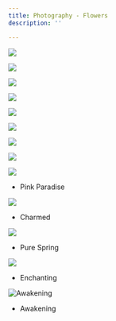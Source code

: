```yaml
---
title: Photography - Flowers
description: ''

---
```

![](/assets/img/img_2975.jpeg)

![](/assets/img/img_1665.jpeg)

![](/assets/img/img_2348.jpeg)

![](/assets/img/img_1256.jpeg)

![](/assets/img/img_2526.JPEG)

![](/assets/img/img_7330.JPG)

![](/assets/img/img_1257.jpeg)

![](/assets/img/img_0229.JPG)

![](/assets/img/img_1663.jpeg)

* Pink Paradise

![](/assets/img/img_1662.jpeg)

* Charmed

![](/assets/img/img_1660.jpeg)

* Pure Spring

![](/assets/img/img_1217.jpeg)

* Enchanting

![](/assets/img/img_7329.jpeg "Awakening")

* Awakening